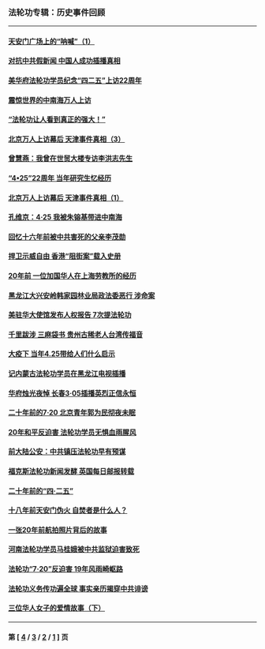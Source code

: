### 法轮功专辑：历史事件回顾
---
#### [天安门广场上的“呐喊”（1）](../../pages/nf5793/n13105277.md?07250430) 
#### [对抗中共假新闻 中国人成功插播真相](../../pages/nf5793/n12910618.md?07250430) 
#### [美华府法轮功学员纪念“四二五”上访22周年](../../pages/nf5793/n12904445.md?07250430) 
#### [震惊世界的中南海万人上访](../../pages/nf5793/n12903976.md?07250430) 
#### [“法轮功让人看到真正的强大！”](../../pages/nf5793/n12903195.md?07250430) 
#### [北京万人上访幕后 天津事件真相（3）](../../pages/nf5793/n12902807.md?07250430) 
#### [曾慧燕：我曾在世贸大楼专访李洪志先生](../../pages/nf5793/n12898729.md?07250430) 
#### [“4•25”22周年 当年研究生忆经历](../../pages/nf5793/n12894152.md?07250430) 
#### [北京万人上访幕后 天津事件真相（1）](../../pages/nf5793/n12885174.md?07250430) 
#### [孔维京：4·25 我被朱镕基带进中南海](../../pages/nf5793/n12864987.md?07250430) 
#### [回忆十六年前被中共害死的父亲李茂勋](../../pages/nf5793/n12880270.md?07250430) 
#### [捍卫示威自由 香港“阻街案”载入史册](../../pages/nf5793/n12811245.md?07250430) 
#### [20年前 一位加国华人在上海劳教所的经历](../../pages/nf5793/n12707932.md?07250430) 
#### [黑龙江大兴安岭韩家园林业局政法委恶行 涉命案](../../pages/nf5793/n12622815.md?07250430) 
#### [美驻华大使馆发布人权报告 7次提法轮功](../../pages/nf5793/n12520541.md?07250430) 
#### [千里跋涉 三麻袋书 贵州古稀老人台湾传福音](../../pages/nf5793/n12198750.md?07250430) 
#### [大疫下 当年4.25带给人们什么启示](../../pages/nf5793/n12058565.md?07250430) 
#### [记内蒙古法轮功学员在黑龙江电视插播](../../pages/nf5793/n11699194.md?07250430) 
#### [华府烛光夜悼 长春3·05插播英烈正信永恒](../../pages/nf5793/n11397432.md?07250430) 
#### [二十年前的7·20 北京青年郭为民彻夜未眠](../../pages/nf5793/n11354195.md?07250430) 
#### [20年和平反迫害 法轮功学员无惧血雨腥风](../../pages/nf5793/n11348279.md?07250430) 
#### [前大陆公安：中共镇压法轮功早有预谋](../../pages/nf5793/n11352168.md?07250430) 
#### [福克斯法轮功新闻发酵  英国每日邮报转载](../../pages/nf5793/n11285952.md?07250430) 
#### [二十年前的“四·二五”](../../pages/nf5793/n11207639.md?07250430) 
#### [十八年前天安门伪火 自焚者是什么人？](../../pages/nf5793/n10996556.md?07250430) 
#### [一张20年前航拍照片背后的故事](../../pages/nf5793/n10693797.md?07250430) 
#### [河南法轮功学员马桂娥被中共监狱迫害致死](../../pages/nf5793/n10684974.md?07250430) 
#### [法轮功“7‧20”反迫害 19年风雨崎岖路](../../pages/nf5793/n10570834.md?07250430) 
#### [法轮功义务传功遍全球 事实亲历揭穿中共诽谤](../../pages/nf5793/n10581061.md?07250430) 
#### [三位华人女子的爱情故事（下）](../../pages/nf5793/n10435541.md?07250430) 

---
#### 第 [ [4](./4.md?07250430) / [3](./3.md?07250430) / [2](./2.md?07250430) / [1](./1.md?07250430) ] 页
